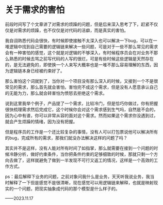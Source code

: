 # 关于需求的害怕

​ 前段时间写了个文章讲了对需求的烦躁的问题，但是后来深入思考了下，赶紧不仅仅是对需求的烦躁，也不仅仅是对代码的洁癖，而是真实的害怕。

​ 我自诩熟悉代码会很快，有时候即使接触不太深入也可以解决一下bug，可以在一堆逻辑中找到自己需要的逻辑链来解决一些问题，可是对于一些不那么常见的需求会有一种害怕的感觉，这个就是对逻辑的不够深入，有时候程序员会在对业务不那么熟悉的时候去骂之前写代码的人写的很烂，可是有些时候这些逻辑是天然存在的，是无法避免的，即使换一个人来写大概率也是一堆不那么容易理解的东西，因为逻辑链本身已经被约束好了。

​ 那么害怕这个词就到了，当你对一个项目没有那么深入的时候，又接到一个不是很常见的需求，那么首先就会害怕，害怕完不成这个需求，但是没有人愿意承认自己的无能为力，那么就会转害怕为愤怒去拒绝这个需求。

​ 说到这里我举个例子，产品提了一个需求，比较冷门，但是恰巧你做过，你有把握很快梳理需求然后完成它，这个时候你会对这个需求感到生气吗，自然是不会的，因为心中有谱，你可以非常从容的面对这个需求。然而如果这个需求你没遇到过，就会产生烦躁的情绪，因为没有把握。

​ 但是程序员的工作是一个还比较复杂的事情，没有人可以打包票说他可以解决所有的bug，完成所有的需求，那我们就没办法解决这样的问题了吗？

​ 其实并不是这样，没有人能对所有时间了如指掌，那么就需要在接到一个问题的时候冷静分析，做好约束条件，当你把条件约束的足够细致的时候，那就只剩一个方向去做了，这样就避免了做到一半发现不可行又返工的情况，这样是一个高效的工作方式。

​ ps：最后解释下业务的问题，之前对象问我什么是业务，天天听我说业务，我当时解释了一下但是感觉不是很清晰，现在感觉可以用逻辑链来解释，也就是映射现实的一个问题，把现实抽象成代码的那个模型是什么样子的。

——2023.11.17
